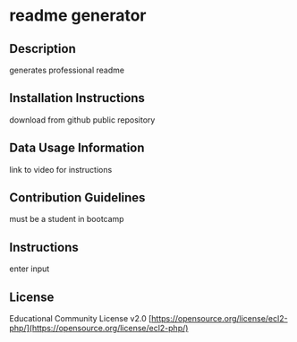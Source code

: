 
# readme generator

## Description
generates professional readme
    

## Installation Instructions
download from github  public repository
    

## Data Usage Information
link to video for instructions
    

## Contribution Guidelines
must be a student in bootcamp
    

## Instructions
enter input

## License
Educational Community License v2.0
[https://opensource.org/license/ecl2-php/](https://opensource.org/license/ecl2-php/)

    

